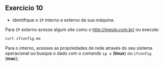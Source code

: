 ## Exercicio 10

 - Identifique o `IP` interno e externo da sua máquina.

Para `IP` externo acesse algum site como o http://meuip.com.br/ ou execute:

```bash
curl ifconfig.me
```

Para o interno, acesses as propriedades de rede através do seu sistema operacional ou busque o dado com o comando `ip a` (**linux**) ou `ifconfig` (**mac**);